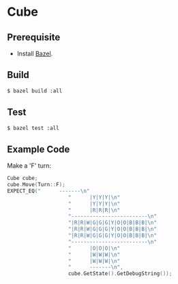 # Cube

## Prerequisite

- Install [Bazel](https://docs.bazel.build/versions/master/install.html).

## Build

```bash
$ bazel build :all
```

## Test

```bash
$ bazel test :all
```

## Example Code

Make a 'F' turn:

```cc
Cube cube;
cube.Move(Turn::F);
EXPECT_EQ("      -------\n"
					"      |Y|Y|Y|\n"
					"      |Y|Y|Y|\n"
					"      |R|R|R|\n"
					"-------------------------\n"
					"|R|R|W|G|G|G|Y|O|O|B|B|B|\n"
					"|R|R|W|G|G|G|Y|O|O|B|B|B|\n"
					"|R|R|W|G|G|G|Y|O|O|B|B|B|\n"
					"-------------------------\n"
					"      |O|O|O|\n"
					"      |W|W|W|\n"
					"      |W|W|W|\n"
					"      -------\n",
					cube.GetState().GetDebugString());
```
